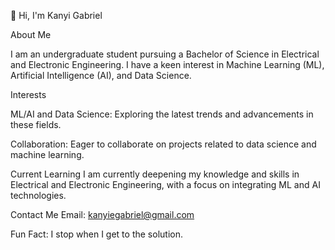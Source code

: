 👋 Hi, I'm Kanyi Gabriel

About Me

I am an undergraduate student pursuing a Bachelor of Science in Electrical and Electronic Engineering. I have a keen interest in Machine Learning (ML), Artificial Intelligence (AI), and Data Science.

Interests

ML/AI and Data Science: Exploring the latest trends and advancements in these fields.

Collaboration: Eager to collaborate on projects related to data science and machine learning.

Current Learning
I am currently deepening my knowledge and skills in Electrical and Electronic Engineering, with a focus on integrating ML and AI technologies.

Contact Me
Email: kanyiegabriel@gmail.com

Fun Fact: I stop when I get to the solution.
<!---
kanyi-Gabriel/kanyi-Gabriel is a ✨ special ✨ repository because its `README.md` (this file) appears on your GitHub profile.
You can click the Preview link to take a look at your changes.
--->
